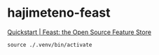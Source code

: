 # hajimeteno-feast

[Quickstart | Feast: the Open Source Feature Store](https://docs.feast.dev/getting-started/quickstart)

```shell
source ./.venv/bin/activate
```
